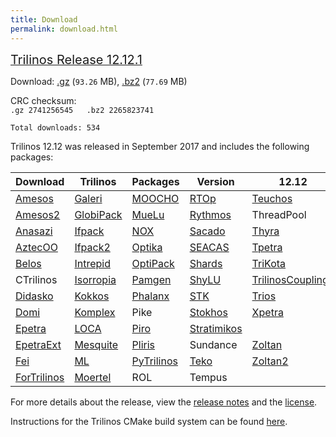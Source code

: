 ```yaml
---
title: Download
permalink: download.html
---
```


<span style="text-decoration: underline;"><span style="font-size: 20px;">Trilinos Release 12.12.1</span></span>

<p>Download: <a href="http://10.185.11.90/download/files/trilinos-12.12.1-Source.tar.gz" class="downloadLink" name="Trilinos 12.12">.gz</a> (<code>93.26</code> MB),
<a href="http://10.185.11.90/download/files/trilinos-12.12.1-Source.tar.bz2" class="downloadLink" name="Trilinos 12.12">.bz2</a> (<code>77.69</code> MB)</p>

CRC checksum:  
`.gz 2741256545  
.bz2 2265823741  
`

`Total downloads: 534`

Trilinos 12.12 was released in September 2017 and includes the following packages:

Download  | Trilinos | Packages | Version | 12.12
------ | ------ | ------ | -------- | ----------
[Amesos](amesos.html "Amesos") | [Galeri](galeri.html "Galeri") | [MOOCHO](moocho.html "MOOCHO") | [RTOp](rtop.html "RTOp") | [Teuchos](teuchos.html "Teuchos")
[Amesos2](amesos2.html "Amesos2") | [GlobiPack](globipack.html "GlobiPack") | [MueLu](muelu.html "MueLu") | [Rythmos](rythmos.html "Rythmos") | ThreadPool
[Anasazi](anasazi.html "Anasazi") | [Ifpack](ifpack.html "IFPACK") | [NOX](nox_and_loca.html "NOX and LOCA") | [Sacado](sacado.html "Sacado") | [Thyra](thyra.html "Thyra")
[AztecOO](aztecoo.html "AztecOO") | [Ifpack2](ifpack2.html "Ifpack2") | [Optika](optika.html "Optika") | [SEACAS](http:.html.htmltrilinos.sandia.gov.htmlpackages.htmlseacas "SEACAS") | [Tpetra](tpetra.html "Tpetra")
[Belos](belos.html "Belos") | [Intrepid](intrepid.html "Intrepid") | [OptiPack](optipack.html "OptiPack") | [Shards](shards.html "Shards") | [TriKota](trikota.html "TriKota")
CTrilinos | [Isorropia](isorropia.html "Isorropia") | [Pamgen](pamgen.html "PAMGEN") | [ShyLU](shylu.html "ShyLU") | [TrilinosCouplings](trilinoscouplings.html "Trilinos Couplings")
[Didasko](didasko.html "Didasko") | [Kokkos](kokkos.html "Kokkos") | [Phalanx](phalanx.html "Phalanx") | [STK](stk.html "STK") | [Trios](trios.html "Trios")
[Domi](domi.html) | [Komplex](komplex.html "Komplex") | Pike | [Stokhos](stokhos.html "Stokhos") | [Xpetra](xpetra.html "Xpetra") | [Triutils](triutils.html "TriUtils")
[Epetra](epetra.html "Epetra") | [LOCA](nox_and_loca.html "NOX and LOCA") | [Piro](piro.html "Piro") | [Stratimikos](stratimikos.html "Stratimikos") | 
[EpetraExt](epetraext.html "EpetraExt") | [Mesquite](mesquite.html "Mesquite") | [Pliris](pliris.html "Pliris") | Sundance | [Zoltan](zoltan.html "Zoltan")
[Fei](fei.html "Fei") | [ML](ml.html "ML") | [PyTrilinos](pytrilinos.html "PyTrilinos") | [Teko](teko.html "Teko") | [Zoltan2](zoltan2.html "Zoltan2")
[ForTrilinos](fortrilinos.html "ForTrilinos") | [Moertel](moertel.html "Moertel") | ROL | Tempus 

For more details about the release, view the [release notes](http://trilinos.org/oldsite/release_notes-12.12.html) and the [license](license.html).

Instructions for the Trilinos CMake build system can be found [here](http://trilinos.org/docs/files/TrilinosBuildReference.html).